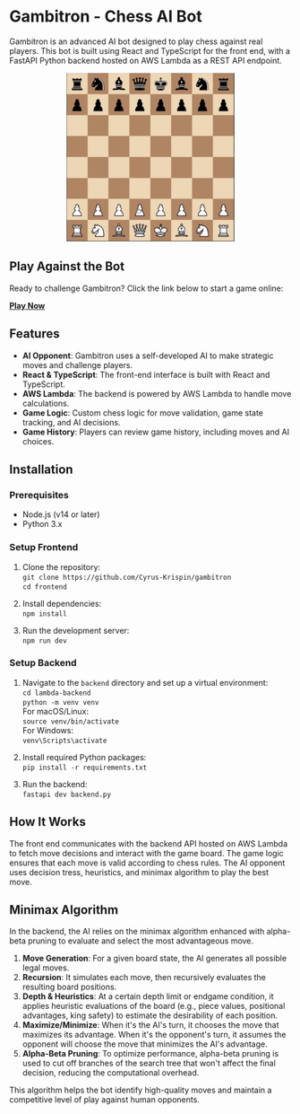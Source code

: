 # Gambitron - Chess AI Bot

Gambitron is an advanced AI bot designed to play chess against real players. This bot is built using React and TypeScript for the front end, with a FastAPI Python backend hosted on AWS Lambda as a REST API endpoint.

<p align="center">
  <img src="frontend\public\readme\readme-gif-gambitron.gif" alt="Gameplay GIF" width="300"/>
</p>


## Play Against the Bot
Ready to challenge Gambitron? Click the link below to start a game online:

**[Play Now](https://gambitron.vercel.app)**

## Features

- **AI Opponent**: Gambitron uses a self-developed AI to make strategic moves and challenge players.
- **React & TypeScript**: The front-end interface is built with React and TypeScript.
- **AWS Lambda**: The backend is powered by AWS Lambda to handle move calculations.
- **Game Logic**: Custom chess logic for move validation, game state tracking, and AI decisions.
- **Game History**: Players can review game history, including moves and AI choices.

## Installation

### Prerequisites

- Node.js (v14 or later)
- Python 3.x

### Setup Frontend

1. Clone the repository:  
   `git clone https://github.com/Cyrus-Krispin/gambitron`  
   `cd frontend`

2. Install dependencies:  
   `npm install`

3. Run the development server:  
   `npm run dev`

### Setup Backend

1. Navigate to the `backend` directory and set up a virtual environment:  
   `cd lambda-backend`  
   `python -m venv venv`  
   For macOS/Linux:  
   `source venv/bin/activate`  
   For Windows:  
   `venv\Scripts\activate`

2. Install required Python packages:  
   `pip install -r requirements.txt`

3. Run the backend:  
   `fastapi dev backend.py`


## How It Works

The front end communicates with the backend API hosted on AWS Lambda to fetch move decisions and interact with the game board. The game logic ensures that each move is valid according to chess rules. The AI opponent uses decision tress, heuristics, and minimax algorithm to play the best move.

## Minimax Algorithm

In the backend, the AI relies on the minimax algorithm enhanced with alpha-beta pruning to evaluate and select the most advantageous move.

1. **Move Generation**: For a given board state, the AI generates all possible legal moves.
2. **Recursion**: It simulates each move, then recursively evaluates the resulting board positions.
3. **Depth & Heuristics**: At a certain depth limit or endgame condition, it applies heuristic evaluations of the board (e.g., piece values, positional advantages, king safety) to estimate the desirability of each position.
4. **Maximize/Minimize**: When it's the AI's turn, it chooses the move that maximizes its advantage. When it's the opponent's turn, it assumes the opponent will choose the move that minimizes the AI's advantage.
5. **Alpha-Beta Pruning**: To optimize performance, alpha-beta pruning is used to cut off branches of the search tree that won't affect the final decision, reducing the computational overhead.

This algorithm helps the bot identify high-quality moves and maintain a competitive level of play against human opponents.
